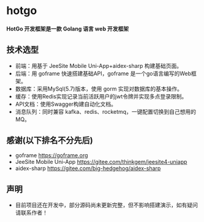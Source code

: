 # hotgo

#### HotGo 开发框架是一款 Golang 语言 web 开发框架

## 技术选型

* 前端：用基于 JeeSite Mobile Uni-App+aidex-sharp 构建基础页面。
* 后端：用 goframe 快速搭建基础API，goframe 是一个go语言编写的Web框架。
* 数据库：采用MySql(5.7)版本，使用 gorm 实现对数据库的基本操作。
* 缓存：使用Redis实现记录当前活跃用户的jwt令牌并实现多点登录限制。
* API文档：使用Swagger构建自动化文档。
* 消息队列：同时兼容 kafka、redis、rocketmq，一键配置切换到自己想用的MQ。


## 感谢(以下排名不分先后)

* goframe https://goframe.org
* JeeSite Mobile Uni-App https://gitee.com/thinkgem/jeesite4-uniapp
* aidex-sharp https://gitee.com/big-hedgehog/aidex-sharp

## 声明
* 目前项目还在开发中，部分源码尚未更新完整，但不影响搭建演示，如有疑问请联系作者！